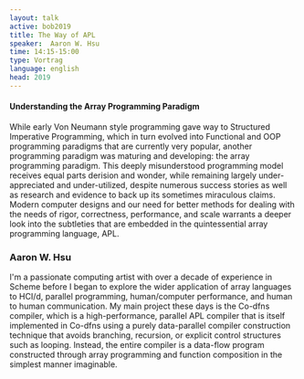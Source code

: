 ```yaml
---
layout: talk
active: bob2019
title: The Way of APL
speaker:  Aaron W. Hsu
time: 14:15-15:00
type: Vortrag
language: english
head: 2019
---
```


#### Understanding the Array Programming Paradigm

While early Von Neumann style programming gave way to Structured
Imperative Programming, which in turn evolved into Functional and OOP
programming paradigms that are currently very popular, another
programming paradigm was maturing and developing: the array
programming paradigm. This deeply misunderstood programming model
receives equal parts derision and wonder, while remaining largely
under-appreciated and under-utilized, despite numerous success stories
as well as research and evidence to back up its sometimes miraculous
claims. Modern computer designs and our need for better methods for
dealing with the needs of rigor, correctness, performance, and scale
warrants a deeper look into the subtleties that are embedded in the
quintessential array programming language, APL.

### Aaron W. Hsu

I'm a passionate computing artist with over a decade of experience in
Scheme before I began to explore the wider application of array
languages to HCI/d, parallel programming, human/computer performance,
and human to human communication. My main project these days is the
Co-dfns compiler, which is a high-performance, parallel APL compiler
that is itself implemented in Co-dfns using a purely data-parallel
compiler construction technique that avoids branching, recursion, or
explicit control structures such as looping. Instead, the entire
compiler is a data-flow program constructed through array programming
and function composition in the simplest manner imaginable.
